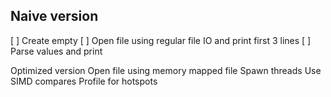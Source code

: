 ## Naive version
[ ] Create empty 
[ ] Open file using regular file IO and print first 3 lines
[ ] Parse values and print

Optimized version
Open file using memory mapped file
Spawn threads
Use SIMD compares
Profile for hotspots
